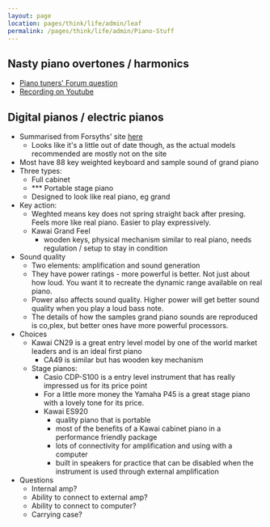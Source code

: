 ```yaml
---
layout: page
location: pages/think/life/admin/leaf
permalink: /pages/think/life/admin/Piano-Stuff
---
```


## Nasty piano overtones / harmonics

- [Piano tuners' Forum question](https://www.piano-tuners.org/piano-forums/viewtopic.php?f=3&t=14094)
- [Recording on Youtube](https://www.youtube.com/watch?v=UzBpdipwhfY&feature=youtu.be)

## Digital pianos / electric pianos

- Summarised from Forsyths' site [here](https://www.forsyths.co.uk/content/53-how-to-choose-a-digital-piano)
    - Looks like it's a little out of date though, as the actual models recommended are mostly not on the site
- Most have 88 key weighted keyboard and sample sound of grand piano
- Three types:
    - Full cabinet
    - *** Portable stage piano
    - Designed to look like real piano, eg grand
- Key action:
    - Weghted means key does not spring straight back after presing. Feels more like real piano. Easier to play expressively.
    - Kawai Grand Feel
        - wooden keys, physical mechanism similar to real piano, needs regulation / setup to stay in condition
- Sound quality
    - Two elements: amplification and sound generation
    - They have power ratings - more powerful is better. Not just about how loud. You want it to recreate the dynamic range available on real piano.
    - Power also affects sound quality. Higher power will get better sound quality when you play a loud bass note.
    - The details of how the samples grand piano sounds are reproduced is co,plex, but better ones have more powerful processors.
- Choices
    -  Kawai CN29 is a great entry level model by one of the world market leaders and is an ideal first piano
        - CA49 is similar but has wooden key mechanism
    - Stage pianos:
        - Casio CDP-S100 is a entry level instrument that has really impressed us for its price point
        - For a little more money the Yamaha P45 is a great stage piano with a lovely tone for its price.
        - Kawai ES920
            - quality piano that is portable
            - most of the benefits of a Kawai cabinet piano in a performance friendly package
            - lots of connectivity for amplification and using with a computer
            - built in speakers for practice that can be disabled when the instrument is used through external amplification
- Questions
    - Internal amp?
    - Ability to connect to external amp?
    - Ability to connect to computer?
    - Carrying case?